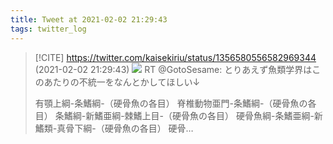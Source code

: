 ```yaml
---
title: Tweet at 2021-02-02 21:29:43
tags: twitter_log
---
```


> [!CITE] https://twitter.com/kaisekiriu/status/1356580556582969344 (2021-02-02 21:29:43)
> ![](https://twitter.com/kaisekiriu/status/1356580556582969344)
> RT @GotoSesame: とりあえず魚類学界はこのあたりの不統一をなんとかしてほしい↓
> 
> 有顎上綱-条鰭綱-（硬骨魚の各目）
> 脊椎動物亜門-条鰭綱-（硬骨魚の各目）
> 条鰭綱-新鰭亜綱-棘鰭上目-（硬骨魚の各目）
> 硬骨魚綱-条鰭亜綱-新鰭類-真骨下綱-（硬骨魚の各目）
> 硬骨…
